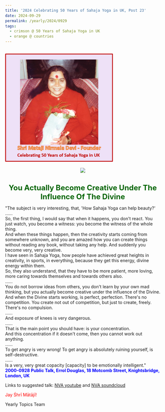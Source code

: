 ```yaml
---
title: '2024 Celebrating 50 Years of Sahaja Yoga in UK, Post 23'
date: 2024-09-29
permalink: /yearly/2024/0929
tags:
  - crimson @ 50 Years of Sahaja Yoga in UK
  - orange @ countries
---
```


<br>
<div style="text-align: left"><img src="/images/50YearsUK.png" width="350" /></div><br>

<div style="text-align: center"><img src="https://pub-b6058b8fc5314638989cdd5e49178be6.r2.dev/2000-0928_Public_Talk_Errol_Douglas_18_Motcomb_Street_Knightsbridge_London_UK_01.jpg" /></div>

<br>
<p style="color:DarkGreen; text-align:center">
<font size="+2"><b>You Actually Become Creative Under The Influence Of The Divine</b><br></font>
</p>

<p>
"The subject is very interesting, that, 'How Sahaja Yoga can help beauty?'<br>
......<br>
So, the first thing, I would say that when it happens, you don't react. You just watch, you become a witness: you become the witness of the whole thing.<br>
And when these things happen, then the creativity starts coming from somewhere unknown, and you are amazed how you can create things without reading any book, without taking any help. And suddenly you become very, very creative.<br>
I have seen in Sahaja Yoga, how people have achieved great heights in creativity, in sports, in everything, because they get this energy, divine energy within them.<br>
So, they also understand, that they have to be more patient, more loving, more caring towards themselves and towards others also.<br>
......<br>
You do not borrow ideas from others, you don't learn by your own mad thinking, but you actually become creative under the influence of the Divine.<br>
And when the Divine starts working, is perfect, perfection. There's no competition. You create not out of competition, but just to create, freely. There's no compulsion.<br>
......<br>
And exposure of knees is very dangerous.<br>
......<br>
That is the main point you should have: is your concentration.<br>
And this concentration if it doesn't come, then you cannot work out anything.<br>
......<br>
To get angry is very wrong! To get angry is absolutely ruining yourself, is self-destructive.<br>
......<br>
Is a very, very great copacity [capacity] to be emotionally intelligent."<br>
<font color="blue"><b>2000-0928 Public Talk, Errol Douglas, 18 Motcomb Street, Knightsbridge, London, UK</b></font><br>
</p>

Links to suggested talk: <a href="https://youtu.be/myMKfcmpd48"> NVA youtube</a> and <a href="https://soundcloud.com/nirmala-vidya-portal/2000-0928-public-program-uk-dp"> NVA soundcloud</a><br>

<p style="color:red;">Jay Śhrī Mātājī!<br></p>

<p>Yearly Topics Team</p>